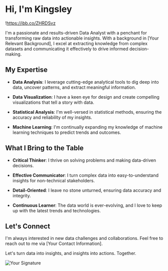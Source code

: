 # Hi, I'm Kingsley

!https://ibb.co/ZHRDSvz

I'm a passionate and results-driven Data Analyst with a penchant for transforming raw data into actionable insights. With a background in [Your Relevant Background], I excel at extracting knowledge from complex datasets and communicating it effectively to drive informed decision-making.

## My Expertise

- **Data Analysis**: I leverage cutting-edge analytical tools to dig deep into data, uncover patterns, and extract meaningful information.

- **Data Visualization**: I have a keen eye for design and create compelling visualizations that tell a story with data.

- **Statistical Analysis**: I'm well-versed in statistical methods, ensuring the accuracy and reliability of my insights.

- **Machine Learning**: I'm continually expanding my knowledge of machine learning techniques to predict trends and outcomes.

## What I Bring to the Table

- **Critical Thinker**: I thrive on solving problems and making data-driven decisions.

- **Effective Communicator**: I turn complex data into easy-to-understand insights for non-technical stakeholders.

- **Detail-Oriented**: I leave no stone unturned, ensuring data accuracy and integrity.

- **Continuous Learner**: The data world is ever-evolving, and I love to keep up with the latest trends and technologies.

## Let's Connect

I'm always interested in new data challenges and collaborations. Feel free to reach out to me via [Your Contact Information].

Let's turn data into insights, and insights into actions. Together.

![Your Signature](URL_to_Your_Signature)

